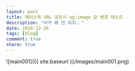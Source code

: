 ```yaml
---
layout: post
title: 페이스북 URL 공유시 og:image 값 변경 테스트
description: "이거 왜 안 되지.."
date: 2020-12-26
tags: [blog]
comment: true
share: true
---
```

![main001]({{ site.baseurl }}/images/main001.png)
